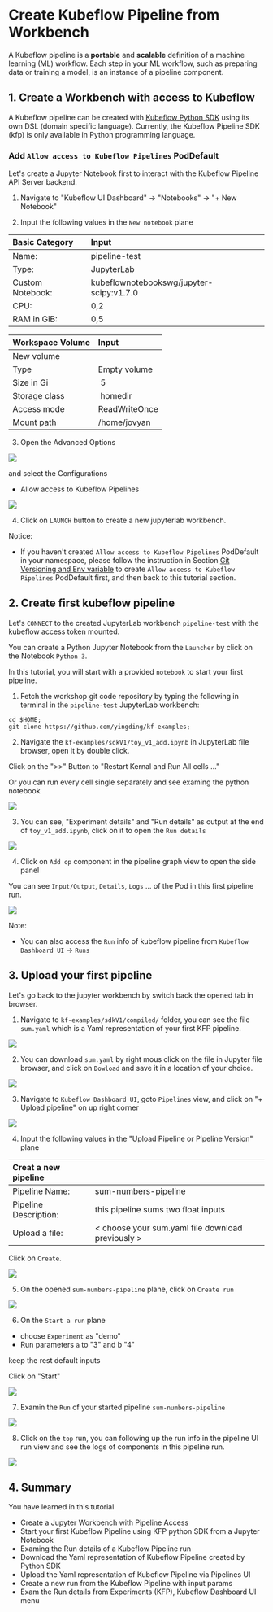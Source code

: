 # Create Kubeflow Pipeline from Workbench

A Kubeflow pipeline is a **portable** and **scalable** definition of a machine learning (ML) workflow. Each step in your ML workflow, such as preparing data or training a model, is an instance of a pipeline component.

## 1. Create a Workbench with access to Kubeflow

A Kubeflow pipeline can be created with [Kubeflow Python SDK](https://pypi.org/project/kfp/) using its own DSL (domain specific language). Currently, the Kubeflow Pipeline SDK (kfp) is only available in Python programming language.

### Add `Allow access to Kubeflow Pipelines` PodDefault
Let's create a Jupyter Notebook first to interact with the Kubeflow Pipeline API Server backend.

1. Navigate to "Kubeflow UI Dashboard" -> "Notebooks" -> "+ New Notebook"

2. Input the following values in the `New notebook` plane

| Basic Category | Input |
|:--- | :--- |
| Name: | pipeline-test |
| Type: | JupyterLab |
| Custom Notebook: | kubeflownotebookswg/jupyter-scipy:v1.7.0 |
| CPU: | 0,2 |
| RAM in GiB: | 0,5 |

| Workspace Volume | Input |
|:--- | :--- |
| New volume | |
| Type | Empty volume |
| Size in Gi | 5 |
| Storage class | homedir |
| Access mode | ReadWriteOnce |
| Mount path | /home/jovyan |

3. Open the Advanced Options

![](./images/workbench4_advanced_notebook_options.png)

and select the Configurations
* Allow access to Kubeflow Pipelines

![](./images/pipeline1_select_kfp_poddefault.png)

4. Click on `LAUNCH` button to create a new jupyterlab workbench.


Notice:
* If you haven't created `Allow access to Kubeflow Pipelines` PodDefault in your namespace, please follow the instruction in Section [Git Versioning and Env variable](./workbench4.md) to create `Allow access to Kubeflow Pipelines` PodDefault first, and then back to this tutorial section.

## 2. Create first kubeflow pipeline

Let's `CONNECT` to the created JupyterLab workbench `pipeline-test` with the kubeflow access token mounted.

You can create a Python Jupyter Notebook from the `Launcher` by click on the Notebook `Python 3`.

In this tutorial, you will start with a provided `notebook` to start your first pipeline.

1. Fetch the workshop git code repository by typing the following in terminal in the `pipeline-test` JupyterLab workbench:
```shell
cd $HOME;
git clone https://github.com/yingding/kf-examples;
```

2. Navigate the `kf-examples/sdkV1/toy_v1_add.ipynb` in JupyterLab file browser, open it by double click.

Click on the ">>" Button to "Restart Kernal and Run All cells ..." 

Or you can run every cell single separately and see examing the python notebook

![](./images/pipeline1_run_first_add_pipeline.png)

3. You can see, "Experiment details" and "Run details" as output at the end of `toy_v1_add.ipynb`, click on it to open the `Run details`

![](./images/pipeline1_open_runs.png)


4. Click on `Add op` component in the pipeline graph view to open the side panel

You can see `Input/Output`, `Details`, `Logs` ... of the Pod in this first pipeline run.

![](./images/pipeline1_run_ui_page.png)

Note:
* You can also access the `Run` info of kubeflow pipeline from `Kubeflow Dashboard UI` -> `Runs`

## 3. Upload your first pipeline 

Let's go back to the jupyter workbench by switch back the opened tab in browser.

1. Navigate to `kf-examples/sdkV1/compiled/` folder, you can see the file `sum.yaml` which is a Yaml representation of your first KFP pipeline.

![](./images/pipeline1_sum_pipeline_yaml.png)

2. You can download `sum.yaml` by right mous click on the file in Jupyter file browser, and click on `Dowload` and save it in a location of your choice.

![](./images/pipeline1_download_pipeline_yaml.png)

3. Navigate to `Kubeflow Dashboard UI`, goto `Pipelines` view, and click on "+ Upload pipeline" on up right corner 

![](./images/pipeline1_upload_pipeline.png)

4. Input the following values in the "Upload Pipeline or Pipeline Version" plane

| Creat a new pipeline | |
|:--- | :--- |
|Pipeline Name: | sum-numbers-pipeline |
|Pipeline Description: | this pipeline sums two float inputs|
|Upload a file: | < choose your sum.yaml file download previously > |

Click on `Create`.

![](./images/pipeline1_ui_upload_create.png)

5. On the opened `sum-numbers-pipeline` plane, click on `Create run`

![](./images/pipeline1_create_run.png)

6. On the `Start a run` plane

* choose `Experiment` as "demo"
* Run parameters `a` to "3" and b "4"

keep the rest default inputs

Click on "Start"

![](./images/pipeline1_input_param_and_start.png)

7. Examin the `Run` of your started pipeline `sum-numbers-pipeline`

![](./images/pipeline1_runs_demo_run.png)


8. Click on the `top` run, you can following up the run info in the pipeline UI run view and see the logs of components in this pipeline run.

![](./images/pipeline1_demo_sum_run_details.png)


## 4. Summary

You have learned in this tutorial
* Create a Jupyter Workbench with Pipeline Access
* Start your first Kubeflow Pipeline using KFP python SDK from a Jupyter Notebook
* Examing the Run details of a Kubeflow Pipeline run
* Download the Yaml representation of Kubeflow Pipeline created by Python SDK
* Upload the Yaml representation of Kubeflow Pipeline via Pipelines UI
* Create a new run from the Kubeflow Pipeline with input params
* Exam the Run details from Experiments (KFP), Kubeflow Dashboard UI menu


 

